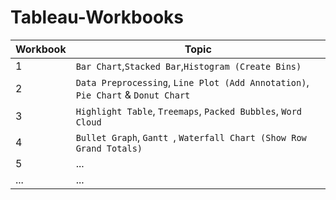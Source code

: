 # Tableau-Workbooks

| Workbook  | Topic |
| ------------- | ------------- |
|  1  | `Bar Chart`,`Stacked Bar`,`Histogram (Create Bins)`  |
|  2  | `Data Preprocessing`, `Line Plot (Add Annotation)`, `Pie Chart` & `Donut Chart` |
|  3  | `Highlight Table`, `Treemaps`, `Packed Bubbles`, `Word Cloud` |
|  4  | `Bullet Graph`, `Gantt `, `Waterfall Chart (Show Row Grand Totals)`  |
|  5  |  ... |
|  ... |  ... |

